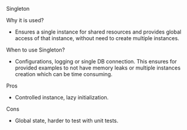 Singleton

Why it is used?
- Ensures a single instance for shared resources and provides global access of that instance, without need to create multiple instances.

When to use Singleton?
- Configurations, logging or single DB connection. This ensures for provided examples to not have memory leaks or multiple instances creation which can be time consuming.

Pros
- Controlled instance, lazy initialization.

Cons
- Global state, harder to test with unit tests.